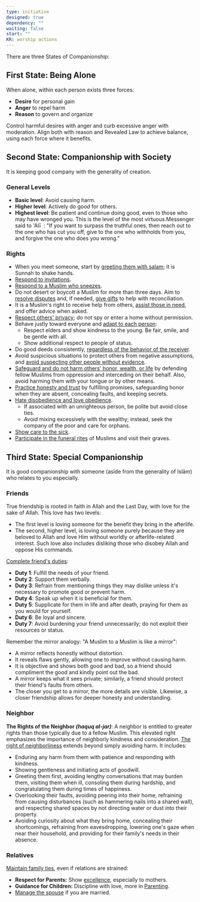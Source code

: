 ```yaml
---
type: initiative
designed: true
dependency: ""
waiting: false
start: ""
KR: worship actions
---
```


There are three States of Companionship:

## First State: Being Alone

When alone, within each person exists three forces:

* **Desire** for personal gain
* **Anger** to repel harm
* **Reason** to govern and organize

Control harmful desires with anger and curb excessive anger with moderation. Align both with reason and Revealed Law to achieve balance, using each force where it benefits.

## Second State: Companionship with Society

It is keeping good company with the generality of creation.

### General Levels

* **Basic level**: Avoid causing harm.
* **Higher level**: Actively do good for others.
* **Highest level**: Be patient and continue doing good, even to those who may have wronged you. This is the level of the most virtuous.Messenger said to 'Alī  : "If you want to surpass the truthful ones, then reach out to the one who has cut you off, give to the one who withholds from you, and forgive the one who does you wrong."

### Rights

* When you meet someone, start by [greeting them with salam](Processes/Greet%20people%20first%20with%20salam.md); it is Sunnah to shake hands.
* [Respond to invitations](Processes/Accept%20invitations.md).
* [Respond to a Muslim who sneezes](Processes/Respond%20to%20muslim%20sneeze.md).
* Do not desert or boycott a Muslim for more than three days. Aim to [resolve disputes](Processes/Resolve%20disputes%20and%20avoid%20boycotting.md) and, if needed, [give gifts](Processes/Give%20gifts.md) to help with reconciliation.
* It is a Muslim's right to receive help from others, [assist those in need](Processes/Help%20orphans%20or%20people%20in%20need%20periodically.md), and offer advice when asked.
* [Respect others' privacy](Processes/Don't%20spy%20and%20protect%20privacy.md); do not spy or enter a home without permission.
* Behave justly toward everyone and [adapt to each person](Processes/Be%20just%20and%20adapt%20to%20each%20person.md):
	* Respect elders and show kindness to the young. Be fair, smile, and be gentle with all.
	* Show additional respect to people of status.
* Do good deeds consistently, [regardless of the behavior of the receiver](Processes/Being%20consistent%20in%20doing%20good%20deeds.md).
* Avoid suspicious situations to protect others from negative assumptions, and [avoid suspecting other people without evidence](Processes/Avoid%20baseless%20assumptions.md).
* [Safeguard and do not harm others' honor, wealth, or life](Processes/Protect%20and%20don't%20harm%20honor,%20wealth%20and%20life.md) by defending fellow Muslims from oppression and interceding on their behalf. Also, avoid harming them with your tongue or by other means.
* [Practice honesty and trust](Processes/Honesty,%20Trust%20and%20figurative%20language.md) by fulfilling promises, safeguarding honor when they are absent, concealing faults, and keeping secrets.
* [Hate disobedience and love obedience](Processes/Hate%20the%20disobedient%20and%20love%20the%20obedient.md).
	* If associated with an unrighteous person, be polite but avoid close ties.
	* Avoid mixing excessively with the wealthy; instead, seek the company of the poor and care for orphans.
* [Show care to the sick](Processes/Call,%20visit%20and%20care%20for%20the%20sick.md).
* [Participate in the funeral rites](Processes/Pray%20additional%20voluntary%20prayers.md) of Muslims and visit their graves.

## Third State: Special Companionship

It is good companionship with someone (aside from the generality of Islām) who relates to you especially.

### Friends

True friendship is rooted in faith in Allah and the Last Day, with love for the sake of Allah. This love has two levels:

* The first level is loving someone for the benefit they bring in the afterlife.
* The second, higher level, is loving someone purely because they are beloved to Allah and love Him without worldly or afterlife-related interest. Such love also includes disliking those who disobey Allah and oppose His commands.

[Complete friend's duties](Processes/Complete%20friend's%20duties.md):

* **Duty 1**: Fulfill the needs of your friend.
* **Duty 2**: Support them verbally.
* **Duty 3**: Refrain from mentioning things they may dislike unless it's necessary to promote good or prevent harm.
* **Duty 4**: Speak up when it is beneficial for them.
* **Duty 5**: Supplicate for them in life and after death, praying for them as you would for yourself.
* **Duty 6**: Be loyal and sincere.
* **Duty 7**: Avoid burdening your friend unnecessarily; do not exploit their resources or status.

Remember the mirror analogy: "A Muslim to a Muslim is like a mirror":

* A mirror reflects honestly without distortion.
* It reveals flaws gently, allowing one to improve without causing harm.
* It is objective and shows both good and bad, so a friend should compliment the good and kindly point out the bad.
* A mirror keeps what it sees private; similarly, a friend should protect their friend's faults from others.
* The closer you get to a mirror, the more details are visible. Likewise, a closer friendship allows for deeper honesty and understanding.

### Neighbor

**The Rights of the Neighbor _(haquq al-jar)_**: A neighbor is entitled to greater rights than those typically due to a fellow Muslim. This elevated right emphasizes the importance of neighborly kindness and consideration.
[The right of neighborliness](Processes/Complete%20neighboor's%20duties.md) extends beyond simply avoiding harm. It includes:
* Enduring any harm from them with patience and responding with kindness.
* Showing gentleness and initiating acts of goodwill.
* Greeting them first, avoiding lengthy conversations that may burden them, visiting them when ill, consoling them during hardship, and congratulating them during times of happiness.
* Overlooking their faults, avoiding peering into their home, refraining from causing disturbances (such as hammering nails into a shared wall), and respecting shared spaces by not directing water or dust into their property.
* Avoiding curiosity about what they bring home, concealing their shortcomings, refraining from eavesdropping, lowering one's gaze when near their household, and providing for their family's needs in their absence.

### Relatives

[Maintain family ties](Processes/Keeping%20family%20ties.md), even if relations are strained:

* **Respect for Parents:** Show [excellence](Processes/Excellence%20with%20parents.md), especially to mothers.
* **Guidance for Children:** Discipline with love, more in [Parenting](Initiatives/worship/Parenting.md).
* [Manage the spouse](Initiatives/worship/Managing%20spouse.md) if you are married.
